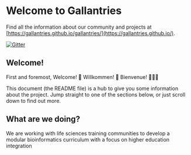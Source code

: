 # Welcome to Gallantries

Find all the information about our community and projects at
[https://gallantries.github.io/gallantries/](https://gallantries.github.io/).

[![Gitter](https://badges.gitter.im/galaxy-carpentries/community.svg)](https://gitter.im/galaxy-carpentries/community?utm_source=badge&utm_medium=badge&utm_campaign=pr-badge)

## Welcome!

First and foremost, Welcome! 🎉 Willkommen! 🎊 Bienvenue! 🎈🎈🎈

This document (the README file) is a hub to give you some information about the
project. Jump straight to one of the sections below, or just scroll down to find
out more.

## What are we doing?

We are working with life sciences training communities to develop a modular bioinformatics curriculum with a focus on higher education integration
